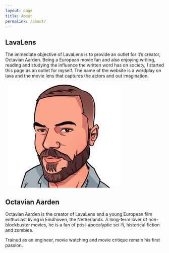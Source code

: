 ```yaml
---
layout: page
title: About
permalink: /about/
---
```


## LavaLens

The immediate objective of LavaLens is to provide an outlet for it’s creator, Octavian Aarden. Being a European movie fan and also enjoying writing, reading and studying the influence the written word has on society, I started this page as an outlet for myself. The name of the website is a wordplay on lava and the movie lens that captures the actors and out imagination.

![Octavian Aarden caricature](/assets/00_OctavianAarden.png)

## Octavian Aarden

Octavian Aarden is the creator of LavaLens and a young European film enthusiast living in Eindhoven, the Netherlands. A long-term lover of non-blockbuster movies, he is a fan of post-apocalyptic sci-fi, historical fiction and zombies.

Trained as an engineer, movie watching and movie critique remain his first passion.
